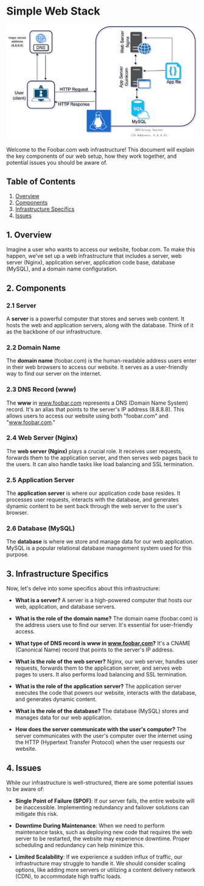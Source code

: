 # Simple Web Stack

![Image of a simple web stack](0-simple_web_stack.png)

Welcome to the Foobar.com web infrastructure! This document will explain the key components of our web setup, how they work together, and potential issues you should be aware of.

## Table of Contents
1. [Overview](#overview)
2. [Components](#components)
3. [Infrastructure Specifics](#infrastructure-specifics)
4. [Issues](#issues)

## 1. Overview <a name="overview"></a>

Imagine a user who wants to access our website, foobar.com. To make this happen, we've set up a web infrastructure that includes a server, web server (Nginx), application server, application code base, database (MySQL), and a domain name configuration.

## 2. Components <a name="components"></a>

### 2.1 Server

A **server** is a powerful computer that stores and serves web content. It hosts the web and application servers, along with the database. Think of it as the backbone of our infrastructure.

### 2.2 Domain Name

The **domain name** (foobar.com) is the human-readable address users enter in their web browsers to access our website. It serves as a user-friendly way to find our server on the internet.

### 2.3 DNS Record (www)

The **www** in www.foobar.com represents a DNS (Domain Name System) record. It's an alias that points to the server's IP address (8.8.8.8). This allows users to access our website using both "foobar.com" and "www.foobar.com."

### 2.4 Web Server (Nginx)

The **web server (Nginx)** plays a crucial role. It receives user requests, forwards them to the application server, and then serves web pages back to the users. It can also handle tasks like load balancing and SSL termination.

### 2.5 Application Server

The **application server** is where our application code base resides. It processes user requests, interacts with the database, and generates dynamic content to be sent back through the web server to the user's browser.

### 2.6 Database (MySQL)

The **database** is where we store and manage data for our web application. MySQL is a popular relational database management system used for this purpose.

## 3. Infrastructure Specifics <a name="infrastructure-specifics"></a>

Now, let's delve into some specifics about this infrastructure:

- **What is a server?** A server is a high-powered computer that hosts our web, application, and database servers.

- **What is the role of the domain name?** The domain name (foobar.com) is the address users use to find our server. It's essential for user-friendly access.

- **What type of DNS record is www in www.foobar.com?** It's a CNAME (Canonical Name) record that points to the server's IP address.

- **What is the role of the web server?** Nginx, our web server, handles user requests, forwards them to the application server, and serves web pages to users. It also performs load balancing and SSL termination.

- **What is the role of the application server?** The application server executes the code that powers our website, interacts with the database, and generates dynamic content.

- **What is the role of the database?** The database (MySQL) stores and manages data for our web application.

- **How does the server communicate with the user's computer?** The server communicates with the user's computer over the internet using the HTTP (Hypertext Transfer Protocol) when the user requests our website.

## 4. Issues <a name="issues"></a>

While our infrastructure is well-structured, there are some potential issues to be aware of:

- **Single Point of Failure (SPOF)**: If our server fails, the entire website will be inaccessible. Implementing redundancy and failover solutions can mitigate this risk.

- **Downtime During Maintenance**: When we need to perform maintenance tasks, such as deploying new code that requires the web server to be restarted, the website may experience downtime. Proper scheduling and redundancy can help minimize this.

- **Limited Scalability**: If we experience a sudden influx of traffic, our infrastructure may struggle to handle it. We should consider scaling options, like adding more servers or utilizing a content delivery network (CDN), to accommodate high traffic loads.

